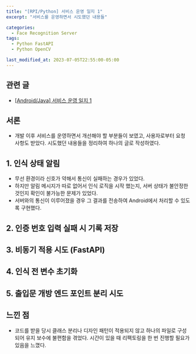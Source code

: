 ```yaml
---
title: "[RPI/Python] 서비스 운영 일지 1"
excerpt: "서비스를 운영하면서 시도했던 내용들"

categories:
  - Face Recognition Server
tags:
  - Python FastAPI
  - Python OpenCV

last_modified_at: 2023-07-05T22:55:00-05:00
---
```

## 관련 글
- [[Android/Java] 서비스 운영 일지 1](https://yeonhl.github.io/face%20recognition%20android%20client/java-operation-log-1/)

## 서론
- 개발 이후 서비스를 운영하면서 개선해야 할 부분들이 보였고, 사용자로부터 요청 사항도 받았다. 시도했던 내용들을 정리하여 하나의 글로 작성하였다.

## 1. 인식 상태 알림
- 무선 환경이라 신호가 약해서 통신이 실패하는 경우가 있었다.
- 하지만 알림 메시지가 따로 없어서 인식 로직을 시작 했는지, 서버 상태가 불안정한 것인지 확인이 불가능한 문제가 있었다.
- 서버와의 통신이 이루어졌을 경우 그 결과를 전송하여 Android에서 처리할 수 있도록 구현했다.

## 2. 인증 번호 입력 실패 시 기록 저장

## 3. 비동기 적용 시도 (FastAPI)

## 4. 인식 전 변수 초기화

## 5. 출입문 개방 엔드 포인트 분리 시도

## 느낀 점
- 코드를 받을 당시 클래스 분리나 디자인 패턴이 적용되지 않고 하나의 파일로 구성되어 유지 보수에 불편함을 겪었다. 시간이 있을 때 리팩토링을 한 번 진행할 필요가 있음을 느꼈다.